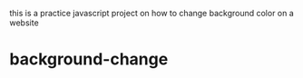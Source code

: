 this is a practice javascript project on how to change background color on a website
# background-change
